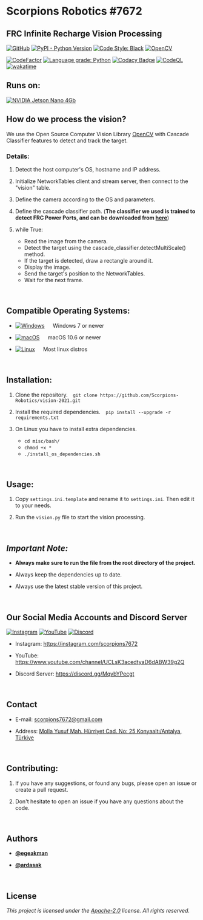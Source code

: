 # Scorpions Robotics #7672

## FRC Infinite Recharge Vision Processing

[![GitHub](https://img.shields.io/github/license/Scorpions-Robotics/vision-2021?color=blue&label=License&logo=apache-license)](https://raw.githubusercontent.com/Scorpions-Robotics/vision-2021/HEAD/LICENSE) [![PyPI - Python Version](https://img.shields.io/pypi/pyversions/opencv-contrib-python?label=Python&logo=python&logoColor=white)](https://python.org) [![Code Style: Black](https://img.shields.io/badge/Code%20Style-Black-000000.svg)](https://github.com/psf/black) [![OpenCV](https://img.shields.io/badge/OpenCV-27338e?style=flat&logo=OpenCV&logoColor=white)](https://opencv.org)

[![CodeFactor](https://www.codefactor.io/repository/github/scorpions-robotics/vision-2021/badge)](https://www.codefactor.io/repository/github/scorpions-robotics/vision-2021) [![Language grade: Python](https://img.shields.io/lgtm/grade/python/g/Scorpions-Robotics/vision-2021.svg?logo=lgtm&logoWidth=18)](https://lgtm.com/projects/g/Scorpions-Robotics/vision-2021/context:python) [![Codacy Badge](https://app.codacy.com/project/badge/Grade/cb4eea74001046a98d167e3d0210d2ac)](https://www.codacy.com/gh/Scorpions-Robotics/vision-2021/dashboard?utm_source=github.com&amp;utm_medium=referral&amp;utm_content=Scorpions-Robotics/vision-2021&amp;utm_campaign=Badge_Grade) [![CodeQL](https://github.com/Scorpions-Robotics/vision-2021/actions/workflows/codeql-analysis.yml/badge.svg)](https://github.com/Scorpions-Robotics/vision-2021/actions/workflows/codeql-analysis.yml) &nbsp;[![wakatime](https://wakatime.com/badge/github/egeakman/vision-2021.svg)](https://wakatime.com/badge/github/egeakman/vision-2021)

## Runs on:

[![NVIDIA Jetson Nano 4Gb](https://img.shields.io/badge/NVIDIA-Jetson%20Nano%204GB-76B900?style=flat&logo=nvidia&logoColor=white)](https://developer.nvidia.com/embedded/jetson-nano-developer-kit)

## How do we process the vision?

We use the Open Source Computer Vision Library [OpenCV](https://opencv.org/) with Cascade Classifier features to detect and track the target.

### Details:

1. Detect the host computer's OS, hostname and IP address.

2. Initialize NetworkTables client and stream server, then connect to the "vision" table. 

3. Define the camera according to the OS and parameters.

4. Define the cascade classifier path. (**The classifier we used is trained to detect FRC Power Ports, and can be downloaded from [here](https://github.com/Scorpions-Robotics/cascade-2021/releases)**)

5. while True:
    - Read the image from the camera.
    - Detect the target using the cascade_classifier.detectMultiScale() method.
    - If the target is detected, draw a rectangle around it.
    - Display the image.
    - Send the target's position to the NetworkTables.
    - Wait for the next frame.

&nbsp;

## Compatible Operating Systems:

- [![Windows](https://img.shields.io/badge/Windows-0078D6?style=flat-square&logo=windows&logoColor=white)](https://www.microsoft.com/en-us/windows/) &emsp; Windows 7 or newer

- [![macOS](https://img.shields.io/badge/macOS-000000?style=flat-square&logo=apple&logoColor=white)](https://www.apple.com/) &emsp; macOS 10.6 or newer

- [![Linux](https://img.shields.io/badge/Linux-FCC624?style=flat-square&logo=linux&logoColor=black)](https://www.linuxfoundation.org/) &emsp; Most linux distros

&nbsp;

## Installation:

1. Clone the repository.&emsp;```git clone https://github.com/Scorpions-Robotics/vision-2021.git```

2. Install the required dependencies.&emsp;```pip install --upgrade -r requirements.txt```

3. On Linux you have to install extra dependencies.
   - ```cd misc/bash/```
   - ```chmod +x *```
   - ```./install_os_dependencies.sh```

&nbsp;

## Usage:

1. Copy ``settings.ini.template`` and rename it to ``settings.ini``. Then edit it to your needs.

2. Run the ``vision.py`` file to start the vision processing.

&nbsp;

## ***Important Note:***

- **Always make sure to run the file from the root directory of the project.**

- Always keep the dependencies up to date.

- Always use the latest stable version of this project.

&nbsp;

## Our Social Media Accounts and Discord Server

[![Instagram](https://img.shields.io/badge/scorpions7672-E1306C?style=flat&logo=instagram&logoColor=white)](https://www.instagram.com/scorpions7672) [![YouTube](https://img.shields.io/badge/Scorpions%207672-FF0000?style=flat&logo=youtube)](https://www.youtube.com/channel/UCLsK3acedtyaD6dABW39g2Q) [![Discord](https://img.shields.io/discord/854741003700666388.svg?label=&logo=discord&logoColor=ffffff&color=7389D8&labelColor=6A7EC2)](https://discord.gg/MqvbYPecgt)

- Instagram: https://instagram.com/scorpions7672

- YouTube: https://www.youtube.com/channel/UCLsK3acedtyaD6dABW39g2Q

- Discord Server: https://discord.gg/MqvbYPecgt

&nbsp;

## Contact

- E-mail: scorpions7672@gmail.com

- Address: [Molla Yusuf Mah. Hürriyet Cad. No: 25 Konyaaltı/Antalya, Türkiye](https://goo.gl/maps/5YjF16fynHth8VVB9)

&nbsp;

## Contributing:

1. If you have any suggestions, or found any bugs, please open an issue or create a pull request.

2. Don't hesitate to open an issue if you have any questions about the code.
   
&nbsp;

## Authors

- **[@egeakman](https://github.com/egeakman)**

- **[@ardasak](https://github.com/ardasak)**

&nbsp;

## License

*This project is licensed under the [Apache-2.0](https://raw.githubusercontent.com/Scorpions-Robotics/vision-2021/HEAD/LICENSE) license. All rights reserved.* 
